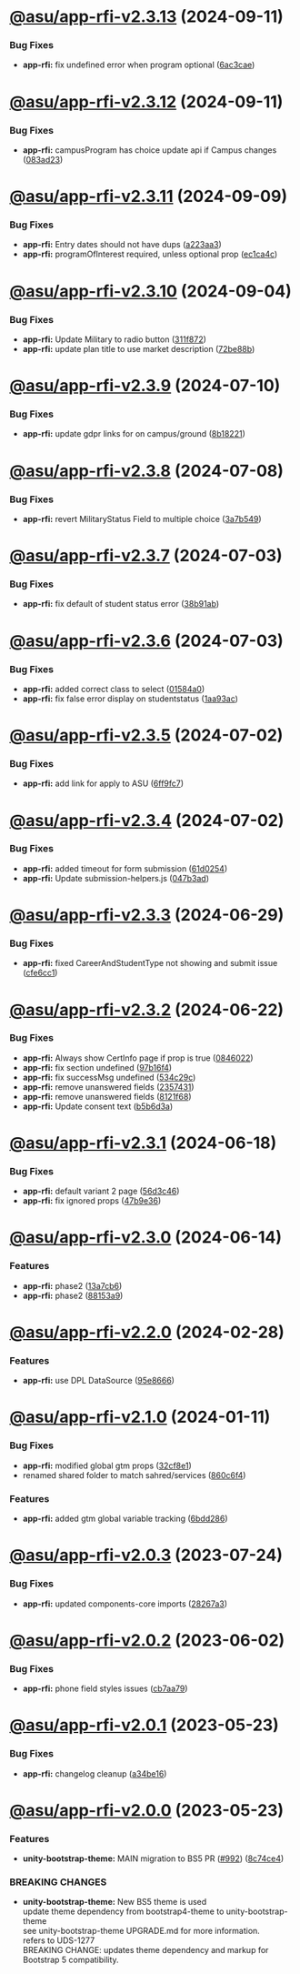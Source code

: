 # [@asu/app-rfi-v2.3.13](https://github.com/asu/asu-unity-stack/compare/@asu/app-rfi-v2.3.12...@asu/app-rfi-v2.3.13) (2024-09-11)


### Bug Fixes

* **app-rfi:** fix undefined error when program optional ([6ac3cae](https://github.com/asu/asu-unity-stack/commit/6ac3cae9ba7979174542db1f8fa53f586b1a091a))

# [@asu/app-rfi-v2.3.12](https://github.com/asu/asu-unity-stack/compare/@asu/app-rfi-v2.3.11...@asu/app-rfi-v2.3.12) (2024-09-11)


### Bug Fixes

* **app-rfi:** campusProgram has choice update api if Campus changes ([083ad23](https://github.com/asu/asu-unity-stack/commit/083ad234e4291cb559f30d4aa6035c449c1e72ca))

# [@asu/app-rfi-v2.3.11](https://github.com/asu/asu-unity-stack/compare/@asu/app-rfi-v2.3.10...@asu/app-rfi-v2.3.11) (2024-09-09)


### Bug Fixes

* **app-rfi:** Entry dates should not have dups ([a223aa3](https://github.com/asu/asu-unity-stack/commit/a223aa32cb2bf2699a3e2fa8b738240a0091c3a3))
* **app-rfi:** programOfInterest required, unless optional prop ([ec1ca4c](https://github.com/asu/asu-unity-stack/commit/ec1ca4cdedaec84882cda5309addb857ff49a41c))

# [@asu/app-rfi-v2.3.10](https://github.com/asu/asu-unity-stack/compare/@asu/app-rfi-v2.3.9...@asu/app-rfi-v2.3.10) (2024-09-04)


### Bug Fixes

* **app-rfi:** Update Military to radio button ([311f872](https://github.com/asu/asu-unity-stack/commit/311f872c0ec809f33a89a8ec1cdb0a8a2720cc28))
* **app-rfi:** update plan title to use market description ([72be88b](https://github.com/asu/asu-unity-stack/commit/72be88bbc7d500a940e9480e75d57de3a46f5833))

# [@asu/app-rfi-v2.3.9](https://github.com/asu/asu-unity-stack/compare/@asu/app-rfi-v2.3.8...@asu/app-rfi-v2.3.9) (2024-07-10)


### Bug Fixes

* **app-rfi:** update gdpr links for on campus/ground ([8b18221](https://github.com/asu/asu-unity-stack/commit/8b182217375c94351d05eb28b1a5fce522cd57de))

# [@asu/app-rfi-v2.3.8](https://github.com/asu/asu-unity-stack/compare/@asu/app-rfi-v2.3.7...@asu/app-rfi-v2.3.8) (2024-07-08)


### Bug Fixes

* **app-rfi:** revert MilitaryStatus Field to multiple choice ([3a7b549](https://github.com/asu/asu-unity-stack/commit/3a7b54973b359904e9edc9575aced18a3d236a98))

# [@asu/app-rfi-v2.3.7](https://github.com/asu/asu-unity-stack/compare/@asu/app-rfi-v2.3.6...@asu/app-rfi-v2.3.7) (2024-07-03)


### Bug Fixes

* **app-rfi:** fix default of student status error ([38b91ab](https://github.com/asu/asu-unity-stack/commit/38b91ab6ae7ffa3a0f17d40527639b52ffb32b38))

# [@asu/app-rfi-v2.3.6](https://github.com/asu/asu-unity-stack/compare/@asu/app-rfi-v2.3.5...@asu/app-rfi-v2.3.6) (2024-07-03)


### Bug Fixes

* **app-rfi:** added correct class to select ([01584a0](https://github.com/asu/asu-unity-stack/commit/01584a0bd745b776c60d48f86ab48e1c3a77c520))
* **app-rfi:** fix false error display on studentstatus ([1aa93ac](https://github.com/asu/asu-unity-stack/commit/1aa93ac548bfc60c4b3234f032b1b5db782827ef))

# [@asu/app-rfi-v2.3.5](https://github.com/asu/asu-unity-stack/compare/@asu/app-rfi-v2.3.4...@asu/app-rfi-v2.3.5) (2024-07-02)


### Bug Fixes

* **app-rfi:** add link for apply to ASU ([6ff9fc7](https://github.com/asu/asu-unity-stack/commit/6ff9fc733ffb2e7d6a217362f1ad5391351e53f9))

# [@asu/app-rfi-v2.3.4](https://github.com/asu/asu-unity-stack/compare/@asu/app-rfi-v2.3.3...@asu/app-rfi-v2.3.4) (2024-07-02)


### Bug Fixes

* **app-rfi:** added timeout for form submission ([61d0254](https://github.com/asu/asu-unity-stack/commit/61d0254ab4aba2315af41030faa38a1a99d163df))
* **app-rfi:** Update submission-helpers.js ([047b3ad](https://github.com/asu/asu-unity-stack/commit/047b3ad920a285ab1ceef76db4cdc6f50c6ce597))

# [@asu/app-rfi-v2.3.3](https://github.com/asu/asu-unity-stack/compare/@asu/app-rfi-v2.3.2...@asu/app-rfi-v2.3.3) (2024-06-29)


### Bug Fixes

* **app-rfi:** fixed CareerAndStudentType not showing and submit issue ([cfe6cc1](https://github.com/asu/asu-unity-stack/commit/cfe6cc14800e90235068d53d74f2639e02415b55))

# [@asu/app-rfi-v2.3.2](https://github.com/asu/asu-unity-stack/compare/@asu/app-rfi-v2.3.1...@asu/app-rfi-v2.3.2) (2024-06-22)


### Bug Fixes

* **app-rfi:** Always show CertInfo page if prop is true ([0846022](https://github.com/asu/asu-unity-stack/commit/084602243414633ac57e6e4a648302ac6bff3894))
* **app-rfi:** fix section undefined ([97b16f4](https://github.com/asu/asu-unity-stack/commit/97b16f4522c3ea43059b82d081e92e4244960c66))
* **app-rfi:** fix successMsg undefined ([534c29c](https://github.com/asu/asu-unity-stack/commit/534c29c977940f7bbe95866d2b041d4f712e879c))
* **app-rfi:** remove unanswered fields ([2357431](https://github.com/asu/asu-unity-stack/commit/23574316ce9839d720166be55c80897b138e8a21))
* **app-rfi:** remove unanswered fields ([8121f68](https://github.com/asu/asu-unity-stack/commit/8121f689d9ff58d5daa61953e7b2966dda339b1d))
* **app-rfi:** Update consent text ([b5b6d3a](https://github.com/asu/asu-unity-stack/commit/b5b6d3a9d500a286600cd98946cee03311863693))

# [@asu/app-rfi-v2.3.1](https://github.com/asu/asu-unity-stack/compare/@asu/app-rfi-v2.3.0...@asu/app-rfi-v2.3.1) (2024-06-18)


### Bug Fixes

* **app-rfi:** default variant 2 page ([56d3c46](https://github.com/asu/asu-unity-stack/commit/56d3c4671948b9fc8a2f783089db326dbc5a12ba))
* **app-rfi:** fix ignored props ([47b9e36](https://github.com/asu/asu-unity-stack/commit/47b9e365a3eab88ae9fd0072003eb842beb74174))

# [@asu/app-rfi-v2.3.0](https://github.com/asu/asu-unity-stack/compare/@asu/app-rfi-v2.2.0...@asu/app-rfi-v2.3.0) (2024-06-14)


### Features

* **app-rfi:** phase2 ([13a7cb6](https://github.com/asu/asu-unity-stack/commit/13a7cb6265a7f6c4967053640d87b2322206eb08))
* **app-rfi:** phase2 ([88153a9](https://github.com/asu/asu-unity-stack/commit/88153a94faddb277520f0b51abd43376540c1526))

# [@asu/app-rfi-v2.2.0](https://github.com/asu/asu-unity-stack/compare/@asu/app-rfi-v2.1.0...@asu/app-rfi-v2.2.0) (2024-02-28)


### Features

* **app-rfi:** use DPL  DataSource ([95e8666](https://github.com/asu/asu-unity-stack/commit/95e86663493871019a66fa6e5ffe55dcbe0a6be0))

# [@asu/app-rfi-v2.1.0](https://github.com/asu/asu-unity-stack/compare/@asu/app-rfi-v2.0.3...@asu/app-rfi-v2.1.0) (2024-01-11)


### Bug Fixes

* **app-rfi:** modified global gtm props ([32cf8e1](https://github.com/asu/asu-unity-stack/commit/32cf8e180117d539bf38c4598be0adf2d53348ca))
* renamed shared folder to match sahred/services ([860c6f4](https://github.com/asu/asu-unity-stack/commit/860c6f44d42119956cbaa36d8c9d8798613c76fa))


### Features

* **app-rfi:** added gtm global variable tracking ([6bdd286](https://github.com/asu/asu-unity-stack/commit/6bdd28669a99591f46e6195a80213182a5dbe142))

# [@asu/app-rfi-v2.0.3](https://github.com/asu/asu-unity-stack/compare/@asu/app-rfi-v2.0.2...@asu/app-rfi-v2.0.3) (2023-07-24)


### Bug Fixes

* **app-rfi:** updated components-core imports ([28267a3](https://github.com/asu/asu-unity-stack/commit/28267a3d531d8ccabe759a14ae3ceced96a0fecd))

# [@asu/app-rfi-v2.0.2](https://github.com/asu/asu-unity-stack/compare/@asu/app-rfi-v2.0.1...@asu/app-rfi-v2.0.2) (2023-06-02)


### Bug Fixes

* **app-rfi:** phone field styles issues ([cb7aa79](https://github.com/asu/asu-unity-stack/commit/cb7aa79f571fb9a3a469403eb9fbc227cb32eb55))

# [@asu/app-rfi-v2.0.1](https://github.com/asu/asu-unity-stack/compare/@asu/app-rfi-v2.0.0...@asu/app-rfi-v2.0.1) (2023-05-23)


### Bug Fixes

* **app-rfi:** changelog cleanup ([a34be16](https://github.com/asu/asu-unity-stack/commit/a34be1690806709792fbf89f63dd96347f6869c9))

# [@asu/app-rfi-v2.0.0](https://github.com/asu/asu-unity-stack/compare/@asu/app-rfi-v1.1.3...@asu/app-rfi-v2.0.0) (2023-05-23)


### Features

* **unity-bootstrap-theme:** MAIN migration to BS5 PR ([#992](https://github.com/asu/asu-unity-stack/issues/992)) ([8c74ce4](https://github.com/asu/asu-unity-stack/commit/8c74ce4dc65278839b207b9ae895ea76e8e2195d))


### BREAKING CHANGES

* **unity-bootstrap-theme:** New BS5 theme is used<br>
update theme dependency from bootstrap4-theme to unity-bootstrap-theme<br>
see unity-bootstrap-theme UPGRADE.md for more information.<br>
refers to UDS-1277<br>
BREAKING CHANGE: updates theme dependency and markup for Bootstrap 5 compatibility.

